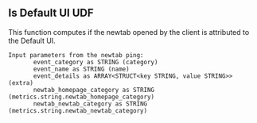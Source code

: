 ## Is Default UI UDF

This function computes if the newtab opened by the client is attributed to the Default UI.
```
Input parameters from the newtab ping:
       event_category as STRING (category)
       event_name as STRING (name)
       event_details as ARRAY<STRUCT<key STRING, value STRING>> (extra)
       newtab_homepage_category as STRING (metrics.string.newtab_homepage_category)
       newtab_newtab_category as STRING (metrics.string.newtab_newtab_category)
```
